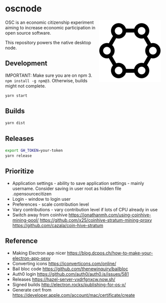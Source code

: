 # oscnode

<img src="https://raw.githubusercontent.com/motdotla/oscnode/master/oscnode.png" alt="OSC Logo" align="right" />

OSC is an economic citizenship experiment aiming to increase economic participation in open source software.

This repository powers the native desktop node.

## Development

IMPORTANT: Make sure you are on npm 3. `npm install -g npm@3`. Otherwise, builds might not complete.

```bash
yarn start
```

## Builds

```bash
yarn dist
```

## Releases

```bash
export GH_TOKEN=your-token
yarn release
```

## Prioritize

+ Application settings - ability to save application settings - mainly username. Consider saving in user root as hidden file .opensourcecitizen
+ Login - window to login user
+ Preferences - scale contribution level
+ Vary contributions - vary contribution level if lots of CPU already in use
+ Switch away from coinhive https://jonathanmh.com/using-coinhive-mining-pool/ https://github.com/x25/coinhive-stratum-mining-proxy https://github.com/cazala/coin-hive-stratum

## Reference

+ Making Electron app nicer https://blog.dcpos.ch/how-to-make-your-electron-app-sexy
+ Converting icons https://iconverticons.com/online/
+ Bail bloc code https://github.com/thenewinquiry/bailbloc
+ Auth0 login https://github.com/auth0/auth0.js/issues/581
+ Releases https://hazel-server-vxdrfgnxcw.now.sh/
+ Signed builds http://electron.rocks/publishing-for-os-x/
+ Generate cert from https://developer.apple.com/account/mac/certificate/create
